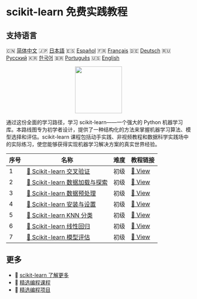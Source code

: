 # scikit-learn 免费实践教程

## 支持语言

🇨🇳 [简体中文](README_zh.md) 🇯🇵 [日本語](README_ja.md) 🇪🇸 [Español](README_es.md) 🇫🇷 [Français](README_fr.md) 🇩🇪 [Deutsch](README_de.md) 🇷🇺 [Русский](README_ru.md) 🇰🇷 [한국어](README_ko.md) 🇧🇷 [Português](README_pt.md) 🇺🇸 [English](README.md) 

<div align="center">
<img width="128px" src="https://file.labex.io/path/N7q3t9dfWfEY.png">
</div>

通过这份全面的学习路径，学习 scikit-learn——一个强大的 Python 机器学习库。本路线图专为初学者设计，提供了一种结构化的方法来掌握机器学习算法、模型选择和评估。scikit-learn 课程包括动手实践、非视频教程和数据科学实践场中的实际练习，使您能够获得实现机器学习解决方案的真实世界经验。

|   序号 | 名称                                                                                                                     | 难度   | 教程链接                                                                                          |
|--------|--------------------------------------------------------------------------------------------------------------------------|--------|---------------------------------------------------------------------------------------------------|
|      1 | [📖 Scikit-learn 交叉验证](https://labex.io/zh/tutorials/sklearn-scikit-learn-cross-validation-596487)                   | 初级   | [🔗 View](https://labex.io/zh/tutorials/sklearn-scikit-learn-cross-validation-596487)             |
|      2 | [📖 Scikit-learn 数据加载与探索](https://labex.io/zh/tutorials/sklearn-scikit-learn-data-loading-and-exploration-596488) | 初级   | [🔗 View](https://labex.io/zh/tutorials/sklearn-scikit-learn-data-loading-and-exploration-596488) |
|      3 | [📖 Scikit-learn 数据预处理](https://labex.io/zh/tutorials/sklearn-scikit-learn-data-preprocessing-596489)               | 初级   | [🔗 View](https://labex.io/zh/tutorials/sklearn-scikit-learn-data-preprocessing-596489)           |
|      4 | [📖 Scikit-learn 安装与设置](https://labex.io/zh/tutorials/sklearn-scikit-learn-installation-and-setup-596490)           | 初级   | [🔗 View](https://labex.io/zh/tutorials/sklearn-scikit-learn-installation-and-setup-596490)       |
|      5 | [📖 Scikit-learn KNN 分类](https://labex.io/zh/tutorials/sklearn-scikit-learn-knn-classification-596491)                 | 初级   | [🔗 View](https://labex.io/zh/tutorials/sklearn-scikit-learn-knn-classification-596491)           |
|      6 | [📖 Scikit-learn 线性回归](https://labex.io/zh/tutorials/sklearn-scikit-learn-linear-regression-596492)                  | 初级   | [🔗 View](https://labex.io/zh/tutorials/sklearn-scikit-learn-linear-regression-596492)            |
|      7 | [📖 Scikit-learn 模型评估](https://labex.io/zh/tutorials/sklearn-scikit-learn-model-evaluation-596493)                   | 初级   | [🔗 View](https://labex.io/zh/tutorials/sklearn-scikit-learn-model-evaluation-596493)             |

## 更多

- 🔗 [scikit-learn 了解更多](https://labex.io/zh/skilltrees/sklearn)
- 🔗 [精选编程课程](https://github.com/labex-labs/awesome-programming-courses)
- 🔗 [精选编程项目](https://github.com/labex-labs/awesome-programming-projects)

